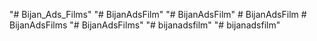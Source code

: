 "# Bijan_Ads_Films" 
"# BijanAdsFilm" 
"# BijanAdsFilm" 
#   B i j a n A d s F i l m  
 #   B i j a n A d s F i l m s  
 "# BijanAdsFilms" 
"# bijanadsfilm" 
"# bijanadsfilm" 
